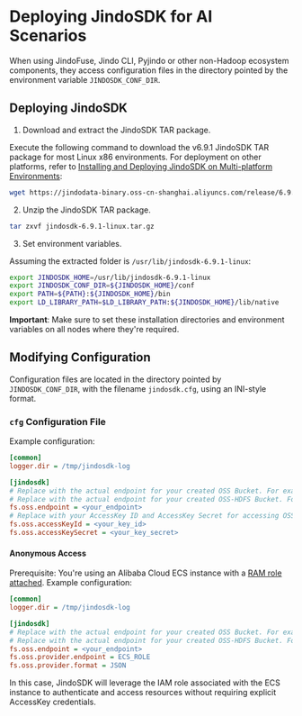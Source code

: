# Deploying JindoSDK for AI Scenarios

When using JindoFuse, Jindo CLI, Pyjindo or other non-Hadoop ecosystem components, they access configuration files in the directory pointed by the environment variable `JINDOSDK_CONF_DIR`.

## Deploying JindoSDK

1. Download and extract the JindoSDK TAR package.

Execute the following command to download the v6.9.1 JindoSDK TAR package for most Linux x86 environments. For deployment on other platforms, refer to [Installing and Deploying JindoSDK on Multi-platform Environments](../jindosdk/jindosdk_deployment_multi_platform.md):
```bash
wget https://jindodata-binary.oss-cn-shanghai.aliyuncs.com/release/6.9.1/jindosdk-6.9.1-linux.tar.gz
```

2. Unzip the JindoSDK TAR package.
```bash
tar zxvf jindosdk-6.9.1-linux.tar.gz
```

3. Set environment variables.

Assuming the extracted folder is `/usr/lib/jindosdk-6.9.1-linux`:

```bash
export JINDOSDK_HOME=/usr/lib/jindosdk-6.9.1-linux
export JINDOSDK_CONF_DIR=${JINDOSDK_HOME}/conf
export PATH=${PATH}:${JINDOSDK_HOME}/bin
export LD_LIBRARY_PATH=$LD_LIBRARY_PATH:${JINDOSDK_HOME}/lib/native
```
**Important**: Make sure to set these installation directories and environment variables on all nodes where they're required.

## Modifying Configuration

Configuration files are located in the directory pointed by `JINDOSDK_CONF_DIR`, with the filename `jindosdk.cfg`, using an INI-style format.

### `cfg` Configuration File

Example configuration:

```ini
[common]
logger.dir = /tmp/jindosdk-log

[jindosdk]
# Replace with the actual endpoint for your created OSS Bucket. For example, for East China 1 (Hangzhou), use oss-cn-hangzhou.aliyuncs.com.
# Replace with the actual endpoint for your created OSS-HDFS Bucket. For example, for East China 1 (Hangzhou), use cn-hangzhou.oss-dls.aliyuncs.com.
fs.oss.endpoint = <your_endpoint>
# Replace with your AccessKey ID and AccessKey Secret for accessing OSS. AccessKey has full API access rights and is highly risky. Strongly recommended to create and use a RAM user for API access or daily operations. Log in to the RAM Console to create a RAM user.
fs.oss.accessKeyId = <your_key_id>
fs.oss.accessKeySecret = <your_key_secret>
```

#### Anonymous Access

Prerequisite: You're using an Alibaba Cloud ECS instance with a [RAM role attached](https://help.aliyun.com/document_detail/61175.html). Example configuration:

```ini
[common]
logger.dir = /tmp/jindosdk-log

[jindosdk]
# Replace with the actual endpoint for your created OSS Bucket. For example, for East China 1 (Hangzhou), use oss-cn-hangzhou.aliyuncs.com.
# Replace with the actual endpoint for your created OSS-HDFS Bucket. For example, for East China 1 (Hangzhou), use cn-hangzhou.oss-dls.aliyuncs.com.
fs.oss.endpoint = <your_endpoint>
fs.oss.provider.endpoint = ECS_ROLE
fs.oss.provider.format = JSON
```
In this case, JindoSDK will leverage the IAM role associated with the ECS instance to authenticate and access resources without requiring explicit AccessKey credentials.